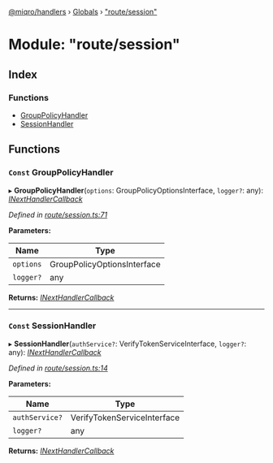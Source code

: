 [@miqro/handlers](../README.md) › [Globals](../globals.md) › ["route/session"](_route_session_.md)

# Module: "route/session"

## Index

### Functions

* [GroupPolicyHandler](_route_session_.md#const-grouppolicyhandler)
* [SessionHandler](_route_session_.md#const-sessionhandler)

## Functions

### `Const` GroupPolicyHandler

▸ **GroupPolicyHandler**(`options`: GroupPolicyOptionsInterface, `logger?`: any): *[INextHandlerCallback](_route_common_handlerutils_.md#inexthandlercallback)*

*Defined in [route/session.ts:71](https://github.com/claukers/miqro-express/blob/410db9f/src/route/session.ts#L71)*

**Parameters:**

Name | Type |
------ | ------ |
`options` | GroupPolicyOptionsInterface |
`logger?` | any |

**Returns:** *[INextHandlerCallback](_route_common_handlerutils_.md#inexthandlercallback)*

___

### `Const` SessionHandler

▸ **SessionHandler**(`authService?`: VerifyTokenServiceInterface, `logger?`: any): *[INextHandlerCallback](_route_common_handlerutils_.md#inexthandlercallback)*

*Defined in [route/session.ts:14](https://github.com/claukers/miqro-express/blob/410db9f/src/route/session.ts#L14)*

**Parameters:**

Name | Type |
------ | ------ |
`authService?` | VerifyTokenServiceInterface |
`logger?` | any |

**Returns:** *[INextHandlerCallback](_route_common_handlerutils_.md#inexthandlercallback)*
